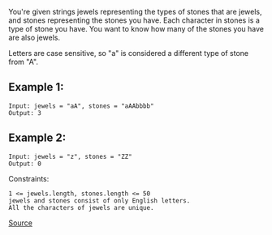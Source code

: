 You're given strings jewels representing the types of stones that are jewels, and stones representing the stones you have. Each character in stones is a type of stone you have. You want to know how many of the stones you have are also jewels.

Letters are case sensitive, so "a" is considered a different type of stone from "A".

## Example 1:
```
Input: jewels = "aA", stones = "aAAbbbb"
Output: 3
```

## Example 2:
```
Input: jewels = "z", stones = "ZZ"
Output: 0
```

Constraints:

    1 <= jewels.length, stones.length <= 50
    jewels and stones consist of only English letters.
    All the characters of jewels are unique.


[Source](https://leetcode.com/problems/jewels-and-stones)